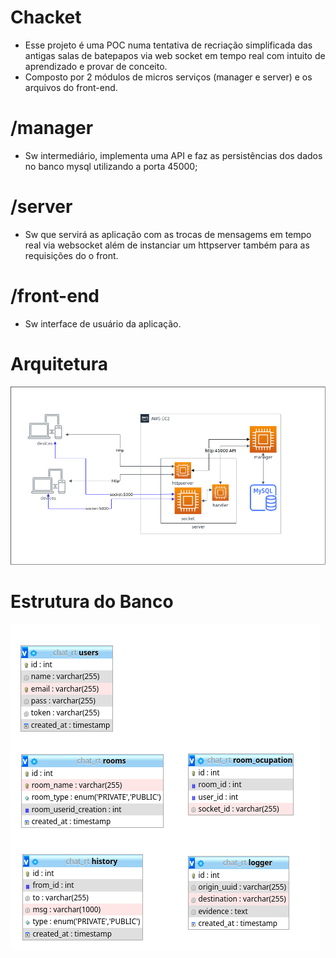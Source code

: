 # Chacket
* Esse projeto é uma POC numa tentativa de recriação simplificada das antigas salas de batepapos via web socket em tempo real com intuito de aprendizado e provar de conceito.
* Composto por 2 módulos de micros serviços (manager e server) e os arquivos do front-end.

 # /manager
 * Sw intermediário, implementa uma API e faz as persistências dos dados no banco mysql utilizando a porta 45000;

 # /server
 * Sw que servirá as aplicação com as trocas de mensagems em tempo real via websocket além de instanciar um httpserver também para as requisições do o front.

 # /front-end
 * Sw interface de usuário da aplicação.

 # Arquitetura
 ![alt text](bd/chacket_arch.png?)

 # Estrutura do Banco
 ![alt text](bd/Tables.png?)